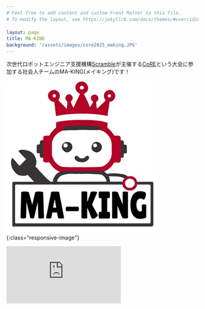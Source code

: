 ```yaml
---
# Feel free to add content and custom Front Matter to this file.
# To modify the layout, see https://jekyllrb.com/docs/themes/#overriding-theme-defaults

layout: page
title: MA-KING
background: '/assets/images/core2025_making.JPG'
---
```


<link rel="stylesheet" href="{{ '/assets/css/style.css' | relative_url }}">

次世代ロボットエンジニア支援機構[Scramble](https://scramble-robot.org/)が主催する[CoRE](https://core.scramble-robot.org/)という大会に参加する社会人チームのMA-KING(メイキング)です！

![](img/ma_king_logo.jpg){:class="responsive-image"}

<iframe src="https://www.youtube.com/embed/LzTPTKfnZS8?si=H-z6HXShC_W5EHrU" title="YouTube video player" frameborder="0" allow="accelerometer; autoplay; clipboard-write; encrypted-media; gyroscope; picture-in-picture; web-share" referrerpolicy="strict-origin-when-cross-origin" allowfullscreen></iframe>
